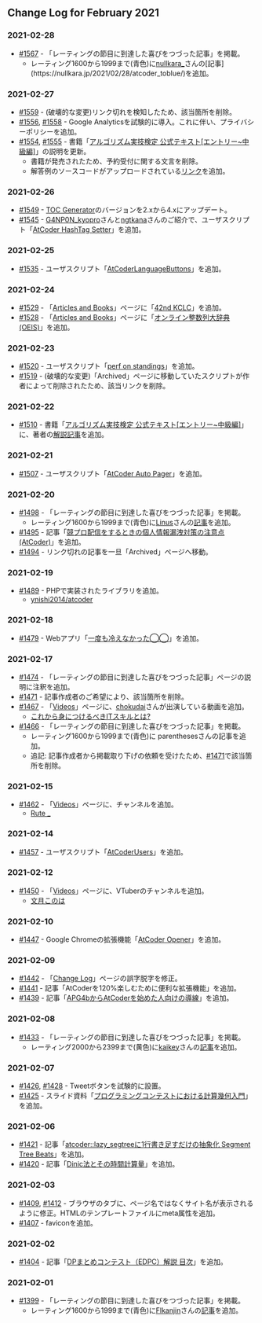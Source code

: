 ## Change Log for February 2021

### 2021-02-28

- [#1567](https://github.com/KATO-Hiro/AtCoderClans/pull/1567) -  「レーティングの節目に到達した喜びをつづった記事」を掲載。
  - レーティング1600から1999まで(青色)に[nullkara_](https://atcoder.jp/users/nullkara_)さんの[記事](https://nullkara.jp/2021/02/28/atcoder_toblue/)を追加。

### 2021-02-27

- [#1559](https://github.com/KATO-Hiro/AtCoderClans/pull/1559) - (破壊的な変更)リンク切れを検知したため、該当箇所を削除。
- [#1556](https://github.com/KATO-Hiro/AtCoderClans/pull/1556), [#1558](https://github.com/KATO-Hiro/AtCoderClans/pull/1558) - Google Analyticsを試験的に導入。これに伴い、プライバシーポリシーを追加。
- [#1554](https://github.com/KATO-Hiro/AtCoderClans/pull/1554), [#1555](https://github.com/KATO-Hiro/AtCoderClans/pull/1555) - 書籍「[アルゴリズム実技検定 公式テキスト[エントリー~中級編]](https://www.amazon.co.jp/gp/product/483997277X/ref=as_li_ss_tl?ie=UTF8&linkCode=sl1&tag=rust-twitter-22&linkId=f436393e211c3e53630445f04c8d65c9&language=ja_JP)」の説明を更新。
  - 書籍が発売されたため、予約受付に関する文言を削除。
  - 解答例のソースコードがアップロードされている[リンク](https://github.com/kenkoooo/pastbook-source-code)を追加。

### 2021-02-26

- [#1549](https://github.com/KATO-Hiro/AtCoderClans/pull/1549) - [TOC Generator](https://github.com/technote-space/toc-generator)のバージョンを2.xから4.xにアップデート。
- [#1545](https://github.com/KATO-Hiro/AtCoderClans/pull/1545) - [G4NP0N_kyopro](https://twitter.com/G4NP0N_kyopro)さんと[ngtkana](https://twitter.com/ngtkana)さんのご紹介で、ユーザスクリプト「[AtCoder HashTag Setter](https://greasyfork.org/ja/scripts/422324-atcoder-hashtag-setter)」を追加。

### 2021-02-25

- [#1535](https://github.com/KATO-Hiro/AtCoderClans/pull/1535) - ユーザスクリプト「[AtCoderLanguageButtons](https://greasyfork.org/ja/scripts/421663-atcoderlanguagebuttons)」を追加。

### 2021-02-24

- [#1529](https://github.com/KATO-Hiro/AtCoderClans/pull/1529) - 「[Articles and Books](https://kato-hiro.github.io/AtCoderClans/media)」ページに「[42nd KCLC](https://kclc-kaisei.github.io/index.html)」を追加。
- [#1528](https://github.com/KATO-Hiro/AtCoderClans/pull/1528) - 「[Articles and Books](https://kato-hiro.github.io/AtCoderClans/media)」ページに「[オンライン整数列大辞典 (OEIS)](https://oeis.org/?language=japanese)」を追加。

### 2021-02-23

- [#1520](https://github.com/KATO-Hiro/AtCoderClans/pull/1520) - ユーザスクリプト「[perf on standings](https://greasyfork.org/en/scripts/422106-perf-on-standings)」を追加。
- [#1519](https://github.com/KATO-Hiro/AtCoderClans/pull/1519) - (破壊的な変更)「Archived」ページに移動していたスクリプトが作者によって削除されたため、該当リンクを削除。

### 2021-02-22

- [#1510](https://github.com/KATO-Hiro/AtCoderClans/pull/1510) - 書籍「[アルゴリズム実技検定 公式テキスト[エントリー~中級編]](https://www.amazon.co.jp/gp/product/483997277X/ref=as_li_ss_tl?ie=UTF8&linkCode=sl1&tag=rust-twitter-22&linkId=f436393e211c3e53630445f04c8d65c9&language=ja_JP)」に、著者の[解説記事](https://betrue12.hateblo.jp/entry/2021/02/20/123103)を追加。

### 2021-02-21

- [#1507](https://github.com/KATO-Hiro/AtCoderClans/pull/1507) - ユーザスクリプト「[AtCoder Auto Pager](https://greasyfork.org/ja/scripts/421991-atcoder-auto-pager)」を追加。

### 2021-02-20

- [#1498](https://github.com/KATO-Hiro/AtCoderClans/pull/1498) - 「レーティングの節目に到達した喜びをつづった記事」を掲載。
  - レーティング1600から1999まで(青色)に[Linus](https://atcoder.jp/users/Linus)さんの[記事](https://linus-mk.hatenablog.com/entry/atcoder_blue)を追加。
- [#1495](https://github.com/KATO-Hiro/AtCoderClans/pull/1495) - 記事「[競プロ配信をするときの個人情報漏洩対策の注意点 (AtCoder)](https://harurunppp.hatenablog.com/entry/2021/02/18/235349)」を追加。
- [#1494](https://github.com/KATO-Hiro/AtCoderClans/pull/1494) - リンク切れの記事を一旦「Archived」ページへ移動。

### 2021-02-19

- [#1489](https://github.com/KATO-Hiro/AtCoderClans/pull/1489) - PHPで実装されたライブラリを追加。
  - [ynishi2014/atcoder](https://github.com/ynishi2014/atcoder)

### 2021-02-18

- [#1479](https://github.com/KATO-Hiro/AtCoderClans/pull/1479) - Webアプリ「[一度も冷えなかった◯◯](https://tarareba.onrender.com/)」を追加。

### 2021-02-17

- [#1474](https://github.com/KATO-Hiro/AtCoderClans/pull/1474) - 「レーティングの節目に到達した喜びをつづった記事」ページの説明に注釈を追加。
- [#1471](https://github.com/KATO-Hiro/AtCoderClans/pull/1471) - 記事作成者のご希望により、該当箇所を削除。
- [#1467](https://github.com/KATO-Hiro/AtCoderClans/pull/1467) - 「[Videos](https://kato-hiro.github.io/AtCoderClans/videos)」ページに、[chokudai](https://twitter.com/chokudai)さんが出演している動画を追加。
  - [これから身につけるべきITスキルとは?](https://www.youtube.com/watch?v=oSIRyxJNBrI&feature=youtu.be)
- [#1466](https://github.com/KATO-Hiro/AtCoderClans/pull/1466) - 「レーティングの節目に到達した喜びをつづった記事」を掲載。
  - レーティング1600から1999まで(青色)に parenthesesさんの記事を追加。
  - 追記: 記事作成者から掲載取り下げの依頼を受けたため、[#1471](https://github.com/KATO-Hiro/AtCoderClans/pull/1471)で該当箇所を削除。

### 2021-02-15

- [#1462](https://github.com/KATO-Hiro/AtCoderClans/pull/1462) - 「[Videos](https://kato-hiro.github.io/AtCoderClans/videos)」ページに、チャンネルを追加。
  - [Rute _](https://www.youtube.com/channel/UCvB4r-9OCn84AohIsnvLYhA)

### 2021-02-14

- [#1457](https://github.com/KATO-Hiro/AtCoderClans/pull/1457) - ユーザスクリプト「[AtCoderUsers](https://greasyfork.org/ja/scripts/420811-atcoderusers)」を追加。

### 2021-02-12

- [#1450](https://github.com/KATO-Hiro/AtCoderClans/pull/1450) - 「[Videos](https://kato-hiro.github.io/AtCoderClans/videos)」ページに、VTuberのチャンネルを追加。
  - [文月このは](https://www.youtube.com/playlist?list=PLhu1EKNfmGwS75JjK2YeMRm9AVcubN0WO)

### 2021-02-10

- [#1447](https://github.com/KATO-Hiro/AtCoderClans/pull/1447) - Google Chromeの拡張機能「[AtCoder Opener](https://chrome.google.com/webstore/detail/atcoder-opener/fcfbcmhldmilebbhlapaekahjlcflinl)」を追加。

### 2021-02-09

- [#1442](https://github.com/KATO-Hiro/AtCoderClans/pull/1442) - 「[Change Log](https://kato-hiro.github.io/AtCoderClans/CHANGELOG)」ページの誤字脱字を修正。
- [#1441](https://github.com/KATO-Hiro/AtCoderClans/pull/1441) - 記事「AtCoderを120%楽しむために便利な拡張機能」を追加。
- [#1439](https://github.com/KATO-Hiro/AtCoderClans/pull/1439) - 記事「[APG4bからAtCoderを始めた人向けの導線](https://mogurin1000000007.hatenablog.com/entry/2021/02/09/162158)」を追加。

### 2021-02-08

- [#1433](https://github.com/KATO-Hiro/AtCoderClans/pull/1433) - 「レーティングの節目に到達した喜びをつづった記事」を掲載。
  - レーティング2000から2399まで(黄色)に[kaikey](https://atcoder.jp/users/kaikey)さんの[記事](https://kaikey.hatenablog.com/entry/2021/02/08/192647)を追加。

### 2021-02-07

- [#1426](https://github.com/KATO-Hiro/AtCoderClans/pull/1426), [#1428](https://github.com/KATO-Hiro/AtCoderClans/pull/1428) - Tweetボタンを試験的に設置。
- [#1425](https://github.com/KATO-Hiro/AtCoderClans/pull/1425) - スライド資料「[プログラミングコンテストにおける計算幾何入門](https://www.ioi-jp.org/camp/2017/2017-sp_camp-hide.pdf)」を追加。

### 2021-02-06

- [#1421](https://github.com/KATO-Hiro/AtCoderClans/pull/1421) - 記事「[atcoder::lazy_segtreeに1行書き足すだけの抽象化 Segment Tree Beats](https://rsm9.hatenablog.com/entry/2021/02/01/220408)」を追加。
- [#1420](https://github.com/KATO-Hiro/AtCoderClans/pull/1420) - 記事「[Dinic法とその時間計算量](http://misawa.github.io/others/flow/dinic_time_complexity.html)」を追加。

### 2021-02-03

- [#1409](https://github.com/KATO-Hiro/AtCoderClans/pull/1409), [#1412](https://github.com/KATO-Hiro/AtCoderClans/pull/1412) - ブラウザのタブに、ページ名ではなくサイト名が表示されるように修正。HTMLのテンプレートファイルにmeta属性を追加。
- [#1407](https://github.com/KATO-Hiro/AtCoderClans/pull/1407) - faviconを追加。

### 2021-02-02

- [#1404](https://github.com/KATO-Hiro/AtCoderClans/pull/1404) - 記事「[DPまとめコンテスト（EDPC）解説 目次](https://kyopro-friends.hatenablog.com/entry/2019/01/12/230754)」を追加。

### 2021-02-01

- [#1399](https://github.com/KATO-Hiro/AtCoderClans/pull/1399) - 「レーティングの節目に到達した喜びをつづった記事」を掲載。
  - レーティング1600から1999まで(青色)に[Flkanjin](https://atcoder.jp/users/Flkanjin)さんの[記事](https://flkanjin.hatenablog.com/entry/2021/02/01/095417)を追加。
